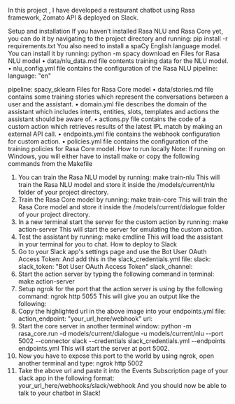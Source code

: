 In this project , I have developed a restaurant chatbot using Rasa framework, Zomato API & deployed on Slack.

Setup and installation
If you haven’t installed Rasa NLU and Rasa Core yet, you can do it by navigating to the project directory and running:
pip install -r requirements.txt
You also need to install a spaCy English language model. You can install it by running:
python -m spacy download en
Files for Rasa NLU model
•	data/nlu_data.md file contents training data for the NLU model.
•	nlu_config.yml file contains the configuration of the Rasa NLU pipeline:
language: "en"

pipeline: spacy_sklearn
Files for Rasa Core model
•	data/stories.md file contains some training stories which represent the conversations between a user and the assistant.
•	domain.yml file describes the domain of the assistant which includes intents, entities, slots, templates and actions the assistant should be aware of.
•	actions.py file contains the code of a custom action which retrieves results of the latest IPL match by making an external API call.
•	endpoints.yml file contains the webhook configuration for custom action.
•	policies.yml file contains the configuration of the training policies for Rasa Core model.
How to run locally
Note: If running on Windows, you will either have to install make or copy the following commands from the Makefile
1.	You can train the Rasa NLU model by running:
make train-nlu
This will train the Rasa NLU model and store it inside the /models/current/nlu folder of your project directory.
2.	Train the Rasa Core model by running:
make train-core
This will train the Rasa Core model and store it inside the /models/current/dialogue folder of your project directory.
3.	In a new terminal start the server for the custom action by running:
make action-server
This will start the server for emulating the custom action.
4.	Test the assistant by running:
make cmdline
This will load the assistant in your terminal for you to chat.
How to deploy to Slack
1.	Go to your Slack app's settings page and use the Bot User OAuth Access Token:   And add this in the slack_credentials.yml file:
slack:
  slack_token: "Bot User OAuth Access Token"
  slack_channel: 
2.	Start the action server by typing the following command in terminal:
make action-server
3.	Setup ngrok for the port that the action server is using by the following command:
ngrok http 5055
This will give you an output like the following:  
4.	Copy the highlighted url in the above image into your endpoints.yml file:
action_endpoint: "your_url_here/webhook"
  url: 
5.	Start the core server in another terminal window:
python -m rasa_core.run -d models/current/dialogue -u models/current/nlu --port 5002 --connector slack --credentials slack_credentials.yml --endpoints endpoints.yml
This will start the server at port 5002.
6.	Now you have to expose this port to the world by using ngrok, open another terminal and type:
ngrok http 5002
7.	Take the above url and paste it into the Events Subscription page of your slack app in the following format:
your_url_here/webhooks/slack/webhook
  And you should now be able to talk to your chatbot in Slack!

